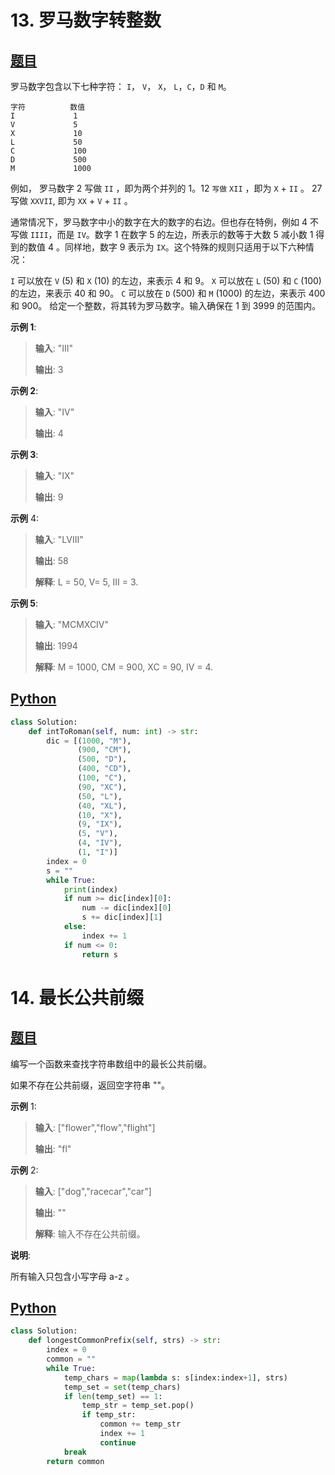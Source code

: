 # 13. 罗马数字转整数
## [题目](https://leetcode-cn.com/problems/roman-to-integer/)

罗马数字包含以下七种字符： `I`， `V`， `X`， `L`，`C`，`D` 和 `M`。

```
字符          数值
I             1
V             5
X             10
L             50
C             100
D             500
M             1000
```


例如， 罗马数字 2 写做 `II` ，即为两个并列的 1。12 `写做` `XII` ，即为 `X` + `II` 。 27 写做  `XXVII`, 即为 `XX` + `V` + `II` 。

通常情况下，罗马数字中小的数字在大的数字的右边。但也存在特例，例如 4 不写做 `IIII`，而是 `IV`。数字 1 在数字 5 的左边，所表示的数等于大数 5 减小数 1 得到的数值 4 。同样地，数字 9 表示为 `IX`。这个特殊的规则只适用于以下六种情况：

`I` 可以放在 `V` (5) 和 `X` (10) 的左边，来表示 4 和 9。
`X` 可以放在 `L` (50) 和 `C` (100) 的左边，来表示 40 和 90。 
`C` 可以放在 `D` (500) 和 `M` (1000) 的左边，来表示 400 和 900。
给定一个整数，将其转为罗马数字。输入确保在 1 到 3999 的范围内。

**示例 1**:

> **输入**: "III"
>
> **输出**: 3

**示例 2**:

> **输入**: "IV"
>
> **输出**: 4

**示例 3**:

> **输入**: "IX"
>
> **输出**: 9

**示例** 4:

> **输入**: "LVIII"
>
> **输出**: 58
>
> **解释**: L = 50, V= 5, III = 3.

**示例 5**:

> **输入**: "MCMXCIV"
>
> **输出**: 1994
>
> **解释**: M = 1000, CM = 900, XC = 90, IV = 4.



## [Python](./13.%20罗马数字转整数.py)

``` python
class Solution:
    def intToRoman(self, num: int) -> str:
        dic = [(1000, "M"),
               (900, "CM"),
               (500, "D"),
               (400, "CD"),
               (100, "C"),
               (90, "XC"),
               (50, "L"),
               (40, "XL"),
               (10, "X"),
               (9, "IX"),
               (5, "V"),
               (4, "IV"),
               (1, "I")]
        index = 0
        s = ""
        while True:
            print(index)
            if num >= dic[index][0]:
                num -= dic[index][0]
                s += dic[index][1]
            else:
                index += 1
            if num <= 0:
                return s
```



# 14. 最长公共前缀

## [题目](https://leetcode-cn.com/problems/longest-common-prefix/)

编写一个函数来查找字符串数组中的最长公共前缀。

如果不存在公共前缀，返回空字符串 ""。

**示例** 1:

> **输入**: ["flower","flow","flight"]
>
> **输出**: "fl"

**示例** 2:

> **输入**: ["dog","racecar","car"]
>
> **输出**: ""
>
> **解释**: 输入不存在公共前缀。

**说明**:

所有输入只包含小写字母 a-z 。

## [Python](./14.%20最长公共前缀.py)

``` python
class Solution:
    def longestCommonPrefix(self, strs) -> str:
        index = 0
        common = ""
        while True:
            temp_chars = map(lambda s: s[index:index+1], strs)
            temp_set = set(temp_chars)
            if len(temp_set) == 1:
                temp_str = temp_set.pop()
                if temp_str:
                    common += temp_str
                    index += 1
                    continue
            break
        return common
```

